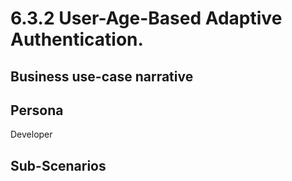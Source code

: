 # 6.3.2 User-Age-Based Adaptive Authentication. 

## Business use-case narrative


## Persona
Developer

## Sub-Scenarios

